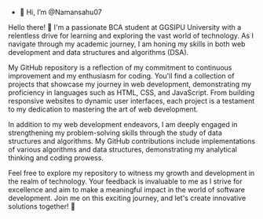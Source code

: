 - 👋 Hi, I’m @Namansahu07

Hello there! 👋 I'm a passionate BCA student at GGSIPU University with a relentless drive for learning and exploring the vast world of technology. As I navigate through my academic journey, I am honing my skills in both web development and data structures and algorithms (DSA).

My GitHub repository is a reflection of my commitment to continuous improvement and my enthusiasm for coding. You'll find a collection of projects that showcase my journey in web development, demonstrating my proficiency in languages such as HTML, CSS, and JavaScript. From building responsive websites to dynamic user interfaces, each project is a testament to my dedication to mastering the art of web development.

In addition to my web development endeavors, I am deeply engaged in strengthening my problem-solving skills through the study of data structures and algorithms. My GitHub contributions include implementations of various algorithms and data structures, demonstrating my analytical thinking and coding prowess.

Feel free to explore my repository to witness my growth and development in the realm of technology. Your feedback is invaluable to me as I strive for excellence and aim to make a meaningful impact in the world of software development. Join me on this exciting journey, and let's create innovative solutions together! 🚀
<!---
Namansahu07/Namansahu07 is a ✨ special ✨ repository because its `README.md` (this file) appears on your GitHub profile.
You can click the Preview link to take a look at your changes.
--->
